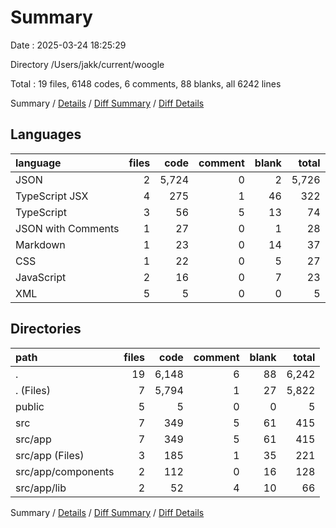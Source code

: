 # Summary

Date : 2025-03-24 18:25:29

Directory /Users/jakk/current/woogle

Total : 19 files,  6148 codes, 6 comments, 88 blanks, all 6242 lines

Summary / [Details](details.md) / [Diff Summary](diff.md) / [Diff Details](diff-details.md)

## Languages
| language | files | code | comment | blank | total |
| :--- | ---: | ---: | ---: | ---: | ---: |
| JSON | 2 | 5,724 | 0 | 2 | 5,726 |
| TypeScript JSX | 4 | 275 | 1 | 46 | 322 |
| TypeScript | 3 | 56 | 5 | 13 | 74 |
| JSON with Comments | 1 | 27 | 0 | 1 | 28 |
| Markdown | 1 | 23 | 0 | 14 | 37 |
| CSS | 1 | 22 | 0 | 5 | 27 |
| JavaScript | 2 | 16 | 0 | 7 | 23 |
| XML | 5 | 5 | 0 | 0 | 5 |

## Directories
| path | files | code | comment | blank | total |
| :--- | ---: | ---: | ---: | ---: | ---: |
| . | 19 | 6,148 | 6 | 88 | 6,242 |
| . (Files) | 7 | 5,794 | 1 | 27 | 5,822 |
| public | 5 | 5 | 0 | 0 | 5 |
| src | 7 | 349 | 5 | 61 | 415 |
| src/app | 7 | 349 | 5 | 61 | 415 |
| src/app (Files) | 3 | 185 | 1 | 35 | 221 |
| src/app/components | 2 | 112 | 0 | 16 | 128 |
| src/app/lib | 2 | 52 | 4 | 10 | 66 |

Summary / [Details](details.md) / [Diff Summary](diff.md) / [Diff Details](diff-details.md)